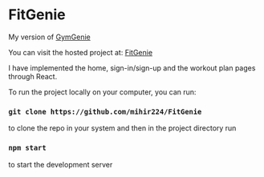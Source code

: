 # FitGenie

My version of [GymGenie](https://gymgenie.vercel.app/)

You can visit the hosted project at: [FitGenie](https://fitgenie224.netlify.app/)

I have implemented the home, sign-in/sign-up and the workout plan pages through React.

To run the project locally on your computer, you can run:

### `git clone https://github.com/mihir224/FitGenie` 

to clone the repo in your system and then in the project directory run

### `npm start`

to start the development server
